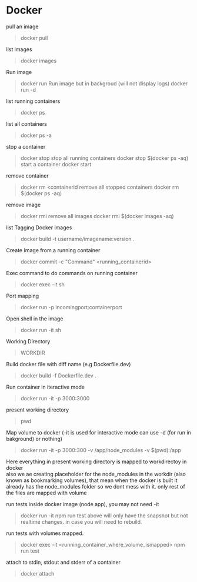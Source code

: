 # Docker

pull an image
>docker pull <imagename>

list images
>docker images

Run image
>docker run <imageid>
Run image but in backgroud (will not display logs)
>docker run -d <imageid>

list running containers
>docker ps

list all containers
>docker ps -a

stop a container
>docker stop <containerid>
stop all running containers
>docker stop $(docker ps -aq)
start a container
>docker start <containerid>

remove container
>docker rm <containerid
remove all stopped containers
>docker rm $(docker ps -aq)

remove image
>docker rmi <imageid>
remove all images
>docker rmi $(docker images -aq)

list 
Tagging Docker images
>docker build -t username/imagename:version .

Create Image from a running container
>docker commit -c "Command" <running_containerid>

Exec command to do commands on running container
>docker exec -it <containerid> sh

Port mapping
>docker run -p incomingport:containerport <imageid>

Open shell in the  image
>docker run -it <imageid> sh

Working Directory
>WORKDIR <directory>

Build docker file with diff name (e.g Dockerfile.dev)
>docker build -f Dockerfile.dev .

Run container in iteractive mode
>docker run -it -p 3000:3000 <containerid>

present working directory
>pwd

Map volume to docker (-it is used for interactive mode can use -d (for run in bakground) or nothing)
>docker run -it -p 3000:300 -v /app/node_modules -v $(pwd):/app <imageid>  

Here everything in present working  directory is mapped to workdirectoy in docker  
also we ae creating placeholder for the node_modules in the workdir (also known as bookmarking volumes), that mean when the docker is built it already has the node_modules folder so we dont mess with it. only rest of the files are mapped with volume  


run tests inside docker image (node app), you may not need -it
>docker run -it <imageid> npm run test
above will only have the snapshot but not realtime changes. in case you will need to rebuild.

run tests with volumes mapped.
>docker exec -it <running_container_where_volume_ismapped> npm run test

attach to stdin, stdout and stderr of a container
>docker attach <runningcontaainerid>